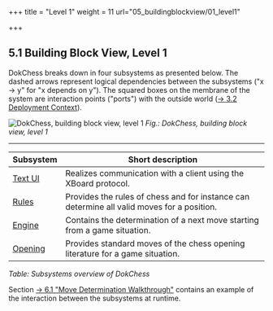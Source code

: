 +++
title = "Level 1"
weight = 11
url="05_buildingblockview/01_level1"

+++

## 5.1	Building Block View, Level 1

DokChess breaks down in four subsystems as presented below. The dashed arrows represent logical dependencies between the subsystems ("x -> y" for "x depends on y").
The squared boxes on the membrane of the system are interaction points ("ports") with the outside world ([→ 3.2 Deployment Context](/en/03_context/02_deployment/)).

![DokChess, building block view, level 1](/images/en/05_BuildingBlocks_Level_1.png "DokChess, building block view, level 1")
*Fig.: DokChess, building block view, level 1*

----

|  Subsystem | Short description |
|-----------|------------------|
| [Text UI](/en/05_buildingblockview/02_textui/)   | Realizes communication with a client using the XBoard protocol. |
| [Rules](/en/05_buildingblockview/03_rules/) | Provides the rules of chess and for instance can determine all valid moves for a position. |
| [Engine](/en/05_buildingblockview/04_engine/) | Contains the determination of a next move starting from a game situation. |
| [Opening](/en/05_buildingblockview/05_opening/) | Provides standard moves of the chess opening literature for a game situation. |
*Table: Subsystems overview of DokChess*

Section [→ 6.1 "Move Determination Walkthrough"](/en/06_runtimeview/01_move_determination/) contains an example of the interaction between the subsystems at runtime.
